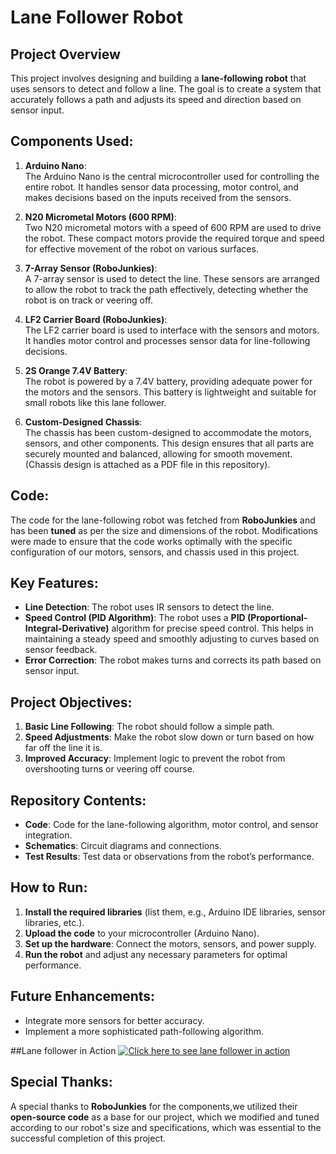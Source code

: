 # Lane Follower Robot

## Project Overview
This project involves designing and building a **lane-following robot** that uses sensors to detect and follow a line. The goal is to create a system that accurately follows a path and adjusts its speed and direction based on sensor input.

## Components Used:
1. **Arduino Nano**:  
   The Arduino Nano is the central microcontroller used for controlling the entire robot. It handles sensor data processing, motor control, and makes decisions based on the inputs received from the sensors.

2. **N20 Micrometal Motors (600 RPM)**:  
   Two N20 micrometal motors with a speed of 600 RPM are used to drive the robot. These compact motors provide the required torque and speed for effective movement of the robot on various surfaces.

3. **7-Array Sensor (RoboJunkies)**:  
   A 7-array sensor is used to detect the line. These sensors are arranged to allow the robot to track the path effectively, detecting whether the robot is on track or veering off.

4. **LF2 Carrier Board (RoboJunkies)**:  
   The LF2 carrier board is used to interface with the sensors and motors. It handles motor control and processes sensor data for line-following decisions.

5. **2S Orange 7.4V Battery**:  
   The robot is powered by a 7.4V battery, providing adequate power for the motors and the sensors. This battery is lightweight and suitable for small robots like this lane follower.

6. **Custom-Designed Chassis**:  
   The chassis has been custom-designed to accommodate the motors, sensors, and other components. This design ensures that all parts are securely mounted and balanced, allowing for smooth movement.(Chassis design is attached as a PDF file in this repository).

## Code:
The code for the lane-following robot was fetched from **RoboJunkies** and has been **tuned** as per the size and dimensions of the robot. Modifications were made to ensure that the code works optimally with the specific configuration of our motors, sensors, and chassis used in this project.

## Key Features:
- **Line Detection**: The robot uses IR sensors to detect the line.
- **Speed Control (PID Algorithm)**: The robot uses a **PID (Proportional-Integral-Derivative)** algorithm for precise speed control. This helps in maintaining a steady speed and smoothly adjusting to curves based on sensor feedback.
- **Error Correction**: The robot makes turns and corrects its path based on sensor input.


## Project Objectives:
1. **Basic Line Following**: The robot should follow a simple path.
2. **Speed Adjustments**: Make the robot slow down or turn based on how far off the line it is.
3. **Improved Accuracy**: Implement logic to prevent the robot from overshooting turns or veering off course.

## Repository Contents:
- **Code**: Code for the lane-following algorithm, motor control, and sensor integration.
- **Schematics**: Circuit diagrams and connections.
- **Test Results**: Test data or observations from the robot’s performance.

## How to Run:
1. **Install the required libraries** (list them, e.g., Arduino IDE libraries, sensor libraries, etc.).
2. **Upload the code** to your microcontroller (Arduino Nano).
3. **Set up the hardware**: Connect the motors, sensors, and power supply.
4. **Run the robot** and adjust any necessary parameters for optimal performance.

## Future Enhancements:
- Integrate more sensors for better accuracy.
- Implement a more sophisticated path-following algorithm.

##Lane follower in Action
[![Click here to see lane follower in action](https://github.com/nitin-anand780/Fastest-line-follower/thumbnails/lane_follower_thumbnail.png)](https://youtu.be/IQh2VlbWpbw)


## Special Thanks:
A special thanks to **RoboJunkies** for the components,we utilized their **open-source code** as a base for our project, which we modified and tuned according to our robot's size and specifications, which was essential to the successful completion of this project.
